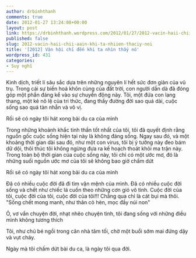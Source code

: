 ```yaml
---
author: drbinhthanh
comments: true
date: 2012-01-27 13:24:08+00:00
layout: post
link: https://drbinhthanh.wordpress.com/2012/01/27/2012-vacin-haii-chii-aain-khi-ta-nhiien-thaciy-noi/
published: false
slug: 2012-vacin-haii-chii-aain-khi-ta-nhiien-thaciy-noi
title: '[2012] Vận hội chỉ đến khi ta nhìn thấy nó'
wordpress_id: 431
categories:
- Suy nghĩ
---
```


Kinh dịch, triết lí sâu sắc dựa trên những nguyên lí hết sức đơn giản của vũ trụ. Trong cái sự biến hoá khôn cùng của đất trời, con người dần dà đã đóng góp một phần đáng kể vào sự chuyển động này.
Tôi, một đứa con lang thang, một kẻ nô lệ của tri thức, đang thấy đường đời sao quá dài, cuộc sống sao quá tàn nhẫn và vô vị.

Rồi sẽ có ngày tôi hát xong bài du ca của mình

Trong những khoảnh khắc tinh thần tốt nhất của tôi, tôi đã quyết định rằng nguồn gốc cuộc sống hiện tại này là không đáng sống. Ngay sau đó, và một khoảng thời gian dài sau đó, như một con virus, tôi bị ý tưởng này đeo bám dữ dội, thôi thúc tôi không ngừng đưa ra kế hoạch thoát khỏi ma trận này. Trong toàn bộ thời gian của cuộc sống này, tôi chỉ có một ước mơ, đó là những suối nguồn ước mơ của tôi sẽ không bao giờ chấm dứt

Rồi sẽ có ngày tôi hát xong bài du ca của mình

Đã có nhiều cuộc đời đã đi tìm vận mệnh của mình. Đã có nhiều cuộc đời sống và chết như chiếc lá cuốn theo những cơn gió vô tình. Cuộc đời của tôi, cuộc đời của tôi, cuộc đời của tôi!!! Chẳng qua chỉ là cát bụi mà thôi. "Sống chết mong manh, như thân cỏ hèn, mọc đầy núi non"

Ô, vơ vẩn chuyện đời, nhạt nhẽo chuyện tình, tôi đang sống với những điều mình không tương thích

Tôi, như chú bé ngồi trong căn nhà tăm tối, chờ một buổi sớm mai đứng dậy và vụt cháy.

Ngày mà tôi chấm dứt bài du ca, là ngày tôi qua đời.
